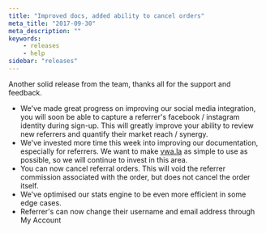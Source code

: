 ```yaml
---
title: "Improved docs, added ability to cancel orders"
meta_title: "2017-09-30"
meta_description: ""
keywords:
    - releases
    - help
sidebar: "releases"
---
```


Another solid release from the team, thanks all for the support and feedback.

*   We've made great progress on improving our social media integration, you will soon be able to capture a referrer's facebook / instagram identity during sign-up. This will greatly improve your ability to review new referrers and quantify their market reach / synergy. 
*   We've invested more time this week into improving our documentation, especially for referrers. We want to make [vwa.la](http://vwa.la) as simple to use as possible, so we will continue to invest in this area.
*   You can now cancel referral orders. This will void the referrer commission associated with the order, but does not cancel the order itself.
*   We've optimised our stats engine to be even more efficient in some edge cases.
*   Referrer's can now change their username and email address through My Account